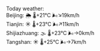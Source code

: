 Today weather:  
Beijing: 🌦 🌡️+21°C 🌬️↘19km/h  
Tianjin: ☀️ 🌡️+23°C 🌬️↗11km/h  
Shijiazhuang: 🌫  🌡️+23°C 🌬️→0km/h  
Tangshan: ☀️ 🌡️+25°C 🌬️→7km/h  
